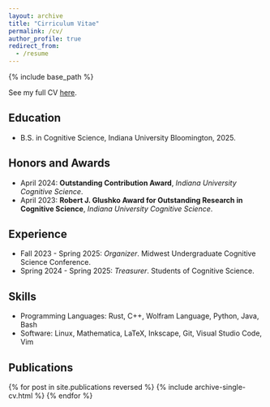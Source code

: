 ```yaml
---
layout: archive
title: "Cirriculum Vitae"
permalink: /cv/
author_profile: true
redirect_from:
  - /resume
---
```


{% include base_path %}

See my full CV [here](http://ThomasGaul.github.io/files/Gaul-CV.pdf).

## Education
* B.S. in Cognitive Science, Indiana University Bloomington, 2025.

## Honors and Awards
<!--* September 2024: **Murray Austin Goldstone Scholarship for Undergraduate Research**, *Indiana University Cognitive Science*.-->
* April 2024: **Outstanding Contribution Award**, *Indiana University Cognitive Science*.
* April 2023: **Robert J. Glushko Award for Outstanding Research in Cognitive Science**, *Indiana University Cognitive Science*.

## Experience
* Fall 2023 - Spring 2025: *Organizer*. Midwest Undergraduate Cognitive Science Conference.
* Spring 2024 - Spring 2025: *Treasurer*. Students of Cognitive Science.

## Skills
* Programming Languages: Rust, C++, Wolfram Language, Python, Java, Bash
* Software: Linux, Mathematica, LaTeX, Inkscape, Git, Visual Studio Code, Vim

## Publications
{% for post in site.publications reversed %}
    {% include archive-single-cv.html %}
{% endfor %}
